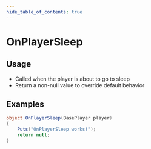 ```yaml
---
hide_table_of_contents: true
---
```


# OnPlayerSleep

## Usage

* Called when the player is about to go to sleep
* Return a non-null value to override default behavior

## Examples

```csharp title=""
object OnPlayerSleep(BasePlayer player)
{
    Puts("OnPlayerSleep works!");
    return null;
}
```

